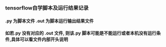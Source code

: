 ### tensorflow自学脚本及运行结果记录

#### .py 为脚本文件  .out 为脚本运行输出结果文件

#### 如若.py 没有对应的 .out 文件, 则该.py 脚本可能是不能运行或者本机没有运行条件,具体可以看文件内部开头说明

